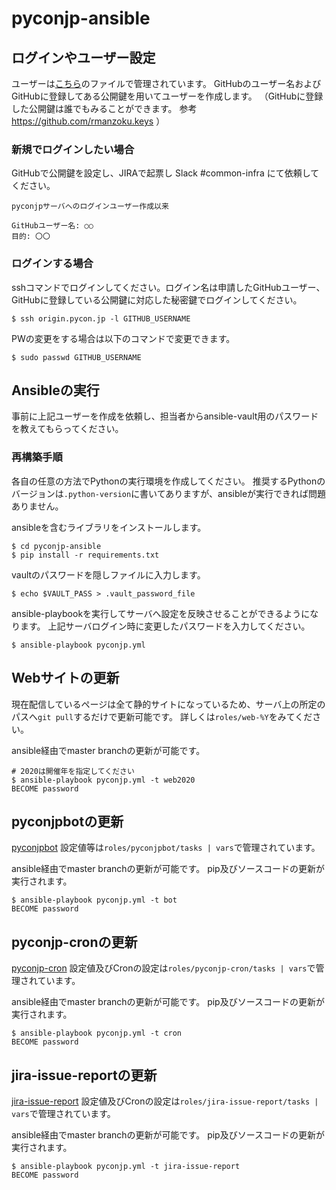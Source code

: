# pyconjp-ansible


## ログインやユーザー設定
ユーザーは[こちら](https://github.com/pyconjp/pyconjp-ansible/blob/master/roles/users/vars/main.yml)のファイルで管理されています。
GitHubのユーザー名およびGitHubに登録してある公開鍵を用いてユーザーを作成します。
（GitHubに登録した公開鍵は誰でもみることができます。 参考 https://github.com/rmanzoku.keys ）

### 新規でログインしたい場合
GitHubで公開鍵を設定し、JIRAで起票し Slack #common-infra にて依頼してください。

```
pyconjpサーバへのログインユーザー作成以来

GitHubユーザー名: ○○
目的: 〇〇
```


### ログインする場合
sshコマンドでログインしてください。ログイン名は申請したGitHubユーザー、GitHubに登録している公開鍵に対応した秘密鍵でログインしてください。

```
$ ssh origin.pycon.jp -l GITHUB_USERNAME
```

PWの変更をする場合は以下のコマンドで変更できます。
```
$ sudo passwd GITHUB_USERNAME
```

## Ansibleの実行
事前に上記ユーザーを作成を依頼し、担当者からansible-vault用のパスワードを教えてもらってください。

### 再構築手順
各自の任意の方法でPythonの実行環境を作成してください。
推奨するPythonのバージョンは`.python-version`に書いてありますが、ansibleが実行できれば問題ありません。

ansibleを含むライブラリをインストールします。

```
$ cd pyconjp-ansible
$ pip install -r requirements.txt
```

vaultのパスワードを隠しファイルに入力します。
```
$ echo $VAULT_PASS > .vault_password_file
```

ansible-playbookを実行してサーバへ設定を反映させることができるようになります。
上記サーバログイン時に変更したパスワードを入力してください。
```
$ ansible-playbook pyconjp.yml
```

## Webサイトの更新
現在配信しているページは全て静的サイトになっているため、サーバ上の所定のパスへ`git pull`するだけで更新可能です。
詳しくは`roles/web-%Y`をみてください。

ansible経由でmaster branchの更新が可能です。

```
# 2020は開催年を指定してください
$ ansible-playbook pyconjp.yml -t web2020
BECOME password
```

## pyconjpbotの更新
[pyconjpbot](https://github.com/pyconjp/pyconjpbot)
設定値等は`roles/pyconjpbot/tasks | vars`で管理されています。

ansible経由でmaster branchの更新が可能です。
pip及びソースコードの更新が実行されます。

```
$ ansible-playbook pyconjp.yml -t bot
BECOME password
```

## pyconjp-cronの更新
[pyconjp-cron](https://github.com/pyconjp/pyconjp-cron)
設定値及びCronの設定は`roles/pyconjp-cron/tasks | vars`で管理されています。

ansible経由でmaster branchの更新が可能です。
pip及びソースコードの更新が実行されます。

```
$ ansible-playbook pyconjp.yml -t cron
BECOME password
```

## jira-issue-reportの更新
[jira-issue-report](https://github.com/pyconjp/jira-issue-report)
設定値及びCronの設定は`roles/jira-issue-report/tasks | vars`で管理されています。

ansible経由でmaster branchの更新が可能です。
pip及びソースコードの更新が実行されます。

```
$ ansible-playbook pyconjp.yml -t jira-issue-report
BECOME password
```